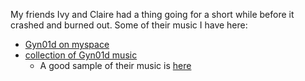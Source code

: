 <div id="wikitext">

<span id="excerpt"></span> My friends Ivy and Claire had a thing going
for a short while before it crashed and burned out. Some of their music
I have here: <span id="excerptend"></span>

<div class="vspace">

</div>

-   [Gyn01d on myspace](http://myspace.com/gyn01d)
-   [collection of Gyn01d
    music](http://public.tamaratemple.com/Music/Gyn01d/)
    -   A good sample of their music is
        [here](http://public.tamaratemple.com/Music/Gyn01d/misc/bender.mp3)

<div class="vspace">

</div>

<div style="display: none;">

Summary:An electronic group a couple of friends had Parent:(Main.)<span
class="wikiword">[MusiciansAndGroups](http://wiki.tamouse.org?n=Main.MusiciansAndGroups?action=print)</span>
<span
class="wikiword">[IncludeMe](http://wiki.tamouse.org?n=Main.IncludeMe?action=edit)[?](http://wiki.tamouse.org?n=Main.IncludeMe?action=edit)</span>:[Main.MusiciansAndGroups](http://wiki.tamouse.org?n=Main.MusiciansAndGroups?action=print)
Categories:[Articles](http://wiki.tamouse.org?n=Category.Articles) Tags:
music

</div>

</div>
